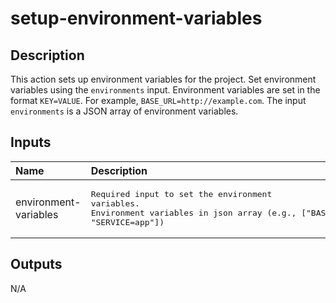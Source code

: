 # setup-environment-variables

<!-- actdocs start -->

## Description

This action sets up environment variables for the project.
Set environment variables using the `environments` input.
Environment variables are set in the format `KEY=VALUE`.
For example, `BASE_URL=http://example.com`.
The input `environments` is a JSON array of environment variables.

## Inputs

| Name | Description | Default | Required |
| :--- | :---------- | :------ | :------: |
| environment-variables | <pre>Required input to set the environment variables.<br>Environment variables in json array (e.g., ["BASE_URL=http://example.com", "SERVICE=app"])</pre> | `[]` | yes |

## Outputs

N/A

<!-- actdocs end -->


